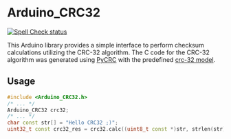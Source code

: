Arduino_CRC32
=============

[![Spell Check status](https://github.com/arduino-libraries/Arduino_CRC32/actions/workflows/spell-check.yml/badge.svg)](https://github.com/arduino-libraries/Arduino_CRC32/actions/workflows/spell-check.yml)

This Arduino library provides a simple interface to perform checksum calculations utilizing the CRC-32 algorithm. The C code for the CRC-32 algorithm was generated using [PyCRC](https://pycrc.org) with the predefined [crc-32 model](https://pycrc.org/models.html#crc-32).

## Usage

```C++
#include <Arduino_CRC32.h>
/* ... */
Arduino_CRC32 crc32;
/* ... */
char const str[] = "Hello CRC32 ;)";
uint32_t const crc32_res = crc32.calc((uint8_t const *)str, strlen(str));
```
